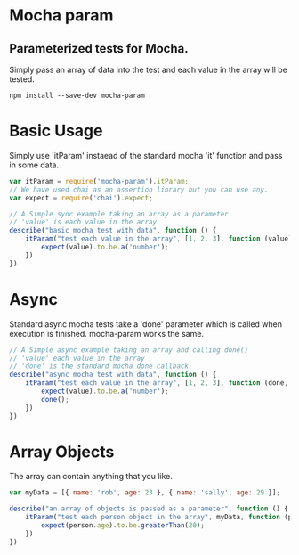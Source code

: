 # Mocha param

## Parameterized tests for Mocha.

Simply pass an array of data into the test and each value in the array will be tested.

```
npm install --save-dev mocha-param
```

# Basic Usage

Simply use 'itParam' instaead of the standard mocha 'it' function and pass in some data. 

```javascript
var itParam = require('mocha-param').itParam;
// We have used chai as an assertion library but you can use any.
var expect = require('chai').expect;

// A Simple sync example taking an array as a parameter.
// 'value' is each value in the array
describe("basic mocha test with data", function () {
    itParam("test each value in the array", [1, 2, 3], function (value) {
        expect(value).to.be.a('number');
    })
})
```
# Async

Standard async mocha tests take a 'done' parameter which is called when execution is finished.
mocha-param works the same.

```javascript
// A Simple async example taking an array and calling done()
// 'value' each value in the array
// 'done' is the standard mocha done callback
describe("async mocha test with data", function () {
    itParam("test each value in the array", [1, 2, 3], function (done, value) {
        expect(value).to.be.a('number');
        done();
    })
})
```

# Array Objects

The array can contain anything that you like.

```javascript
var myData = [{ name: 'rob', age: 23 }, { name: 'sally', age: 29 }];

describe("an array of objects is passed as a parameter", function () {
    itParam("test each person object in the array", myData, function (person) {
        expect(person.age).to.be.greaterThan(20);
    })
})
```